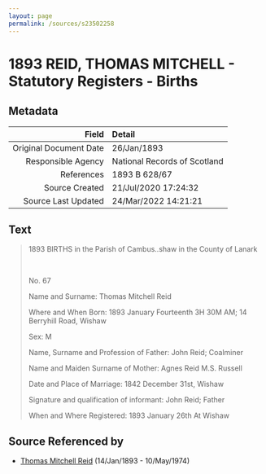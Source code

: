 ```yaml
---
layout: page
permalink: /sources/s23502258
---
```


# 1893 REID, THOMAS MITCHELL - Statutory Registers - Births

## Metadata

Field | Detail
---:|:---
Original Document Date | 26/Jan/1893
Responsible Agency | National Records of Scotland
References | 1893 B 628/67
Source Created | 21/Jul/2020 17:24:32
Source Last Updated | 24/Mar/2022 14:21:21

## Text

> 1893 BIRTHS in the Parish of Cambus..shaw in the County of Lanark
>
> <br/>
>
> No. 67
>
> Name and Surname: Thomas Mitchell Reid
>
> Where and When Born: 1893 January Fourteenth 3H 30M AM; 14 Berryhill Road, Wishaw
>
> Sex: M
>
> Name, Surname and Profession of Father: John Reid; Coalminer
>
> Name and Maiden Surname of Mother: Agnes Reid M.S. Russell
>
> Date and Place of Marriage: 1842 December 31st, Wishaw
>
> Signature and qualification of informant: John Reid; Father
>
> When and Where Registered: 1893 January 26th At Wishaw
>

## Source Referenced by

* [Thomas Mitchell Reid](../people/@2617088@-thomas-mitchell-reid-b1893-1-14-d1974-5-10.md) (14/Jan/1893 - 10/May/1974)
